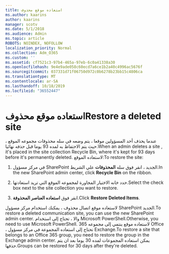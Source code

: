 ```yaml
---
title: استعاده موقع محذوف
ms.author: kaarins
author: kaarins
manager: scotv
ms.date: 5/1/2018
ms.audience: Admin
ms.topic: article
ROBOTS: NOINDEX, NOFOLLOW
localization_priority: Normal
ms.collection: Adm_O365
ms.custom: ''
ms.assetid: cf7521c3-97b4-465a-97eb-6c0a41338a30
ms.openlocfilehash: 9e4e9ade058c60ecd7a6ce1b2a40c4996ac5676f
ms.sourcegitcommit: 037331d71f06750d972c0b6278b23bb15c4806ca
ms.translationtype: MT
ms.contentlocale: ar-SA
ms.lasthandoff: 10/18/2019
ms.locfileid: "36552447"
---
```

# <a name="restore-a-deleted-site"></a><span data-ttu-id="9b6eb-102">استعاده موقع محذوف</span><span class="sxs-lookup"><span data-stu-id="9b6eb-102">Restore a deleted site</span></span>

<span data-ttu-id="9b6eb-103">عندما يحذف أحد المسؤولين موقعا ، يتم وضعه في سله محذوفات مجموعه الموقع ، حيث يتم الاحتفاظ به لمده 93 يوما قبل حذفه نهائيا.</span><span class="sxs-lookup"><span data-stu-id="9b6eb-103">When an admin deletes a site , it's placed in the site collection Recycle Bin, where it's kept for 93 days before it's permanently deleted.</span></span> <span data-ttu-id="9b6eb-104">لاستعاده الموقع:</span><span class="sxs-lookup"><span data-stu-id="9b6eb-104">To restore the site:</span></span>
  
1. <span data-ttu-id="9b6eb-105">في مركز مسؤول SharePoint الجديد ، انقر فوق سله **المحذوفات** علي الشريط.</span><span class="sxs-lookup"><span data-stu-id="9b6eb-105">In the new SharePoint admin center, click **Recycle Bin** on the ribbon.</span></span> 
    
2. <span data-ttu-id="9b6eb-106">حدد خانه الاختيار المجاورة لمجموعه الموقع التي تريد استعادتها.</span><span class="sxs-lookup"><span data-stu-id="9b6eb-106">Select the check box next to the site collection you want to restore.</span></span>
    
3. <span data-ttu-id="9b6eb-107">انقر فوق **استعاده العناصر المحذوفة**.</span><span class="sxs-lookup"><span data-stu-id="9b6eb-107">Click **Restore Deleted Items**.</span></span>
    
<span data-ttu-id="9b6eb-108">لاستعاده موقع اتصال محذوف ، يمكنك استخدام مركز مسؤول SharePoint الجديد.</span><span class="sxs-lookup"><span data-stu-id="9b6eb-108">To restore a deleted communication site, you can use the new SharePoint admin center.</span></span> <span data-ttu-id="9b6eb-109">والا ، تحتاج إلى استخدام Microsoft PowerShell.</span><span class="sxs-lookup"><span data-stu-id="9b6eb-109">Otherwise, you need to use Microsoft PowerShell.</span></span> <span data-ttu-id="9b6eb-110">لاستعاده موقع ينتمي إلى مجموعه 365 Office ، تحتاج إلى استعاده المجموعة في مركز مسؤول Exchange.</span><span class="sxs-lookup"><span data-stu-id="9b6eb-110">To restore a site that belongs to an Office 365 group, you need to restore the group in the Exchange admin center.</span></span> <span data-ttu-id="9b6eb-111">يمكن استعاده المجموعات لمده 30 يوما بعد ان يتم حذفها.</span><span class="sxs-lookup"><span data-stu-id="9b6eb-111">Groups can be restored for 30 days after they're deleted.</span></span>
  


